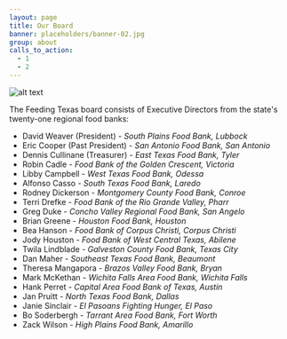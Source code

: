 ```yaml
---
layout: page
title: Our Board
banner: placeholders/banner-02.jpg
group: about
calls_to_action:
  - 1
  - 2
---
```

![alt text](https://s3-us-west-2.amazonaws.com/assets.feedingtexas.org/images/inline/Feeding_Texas_Board.jpg "The Feeding Texas Board")

The Feeding Texas board consists of Executive Directors from the state's twenty-one regional food banks:

* David Weaver (President) - *South Plains Food Bank, Lubbock*   
* Eric Cooper (Past President) - *San Antonio Food Bank, San Antonio*   
* Dennis Cullinane (Treasurer) - *East Texas Food Bank, Tyler*   
* Robin Cadle - *Food Bank of the Golden Crescent, Victoria*   
* Libby Campbell - *West Texas Food Bank, Odessa*   
* Alfonso Casso - *South Texas Food Bank, Laredo*   
* Rodney Dickerson - *Montgomery County Food Bank, Conroe*   
* Terri Drefke - *Food Bank of the Rio Grande Valley, Pharr*   
* Greg Duke - *Concho Valley Regional Food Bank, San Angelo*   
* Brian Greene - *Houston Food Bank, Houston*   
* Bea Hanson - *Food Bank of Corpus Christi, Corpus Christi*   
* Jody Houston - *Food Bank of West Central Texas, Abilene*   
* Twila Lindblade - *Galveston County Food Bank, Texas City*   
* Dan Maher - *Southeast Texas Food Bank, Beaumont*   
* Theresa Mangapora - *Brazos Valley Food Bank, Bryan*   
* Mark McKethan - *Wichita Falls Area Food Bank, Wichita Falls*   
* Hank Perret - *Capital Area Food Bank of Texas, Austin*   
* Jan Pruitt - *North Texas Food Bank, Dallas*   
* Janie Sinclair - *El Pasoans Fighting Hunger, El Paso*   
* Bo Soderbergh - *Tarrant Area Food Bank, Fort Worth*   
* Zack Wilson - *High Plains Food Bank, Amarillo*
